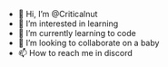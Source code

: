 - 👋 Hi, I’m @Criticalnut
- 👀 I’m interested in learning
- 🌱 I’m currently learning to code
- 💞️ I’m looking to collaborate on a baby
- 📫 How to reach me in discord

<!---
Criticalnut/Criticalnut is a ✨ special ✨ repository because its `README.md` (this file) appears on your GitHub profile.
You can click the Preview link to take a look at your changes.
--->
